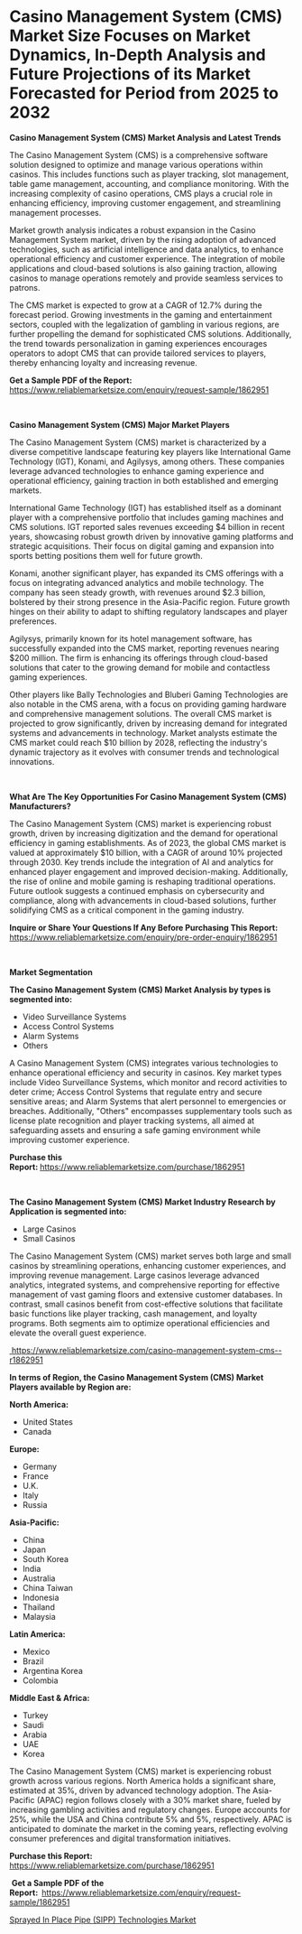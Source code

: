 <p><h1>Casino Management System (CMS) Market Size Focuses on Market Dynamics, In-Depth Analysis and Future Projections of its Market Forecasted for Period from 2025 to 2032</h1></p><p><strong>Casino Management System (CMS) Market Analysis and Latest Trends</strong></p>
<p><p>The Casino Management System (CMS) is a comprehensive software solution designed to optimize and manage various operations within casinos. This includes functions such as player tracking, slot management, table game management, accounting, and compliance monitoring. With the increasing complexity of casino operations, CMS plays a crucial role in enhancing efficiency, improving customer engagement, and streamlining management processes.</p><p>Market growth analysis indicates a robust expansion in the Casino Management System market, driven by the rising adoption of advanced technologies, such as artificial intelligence and data analytics, to enhance operational efficiency and customer experience. The integration of mobile applications and cloud-based solutions is also gaining traction, allowing casinos to manage operations remotely and provide seamless services to patrons.</p><p>The CMS market is expected to grow at a CAGR of 12.7% during the forecast period. Growing investments in the gaming and entertainment sectors, coupled with the legalization of gambling in various regions, are further propelling the demand for sophisticated CMS solutions. Additionally, the trend towards personalization in gaming experiences encourages operators to adopt CMS that can provide tailored services to players, thereby enhancing loyalty and increasing revenue.</p></p>
<p><strong>Get a Sample PDF of the Report:&nbsp;</strong> <a href="https://www.reliablemarketsize.com/enquiry/request-sample/1862951?utm_campaign=2307&utm_medium=2&utm_source=Github&utm_content=ia&utm_term=11032025&utm_id=casino-management-system-cms">https://www.reliablemarketsize.com/enquiry/request-sample/1862951</a></p>
<p>&nbsp;</p>
<p><strong>Casino Management System (CMS) Major Market Players</strong></p>
<p><p>The Casino Management System (CMS) market is characterized by a diverse competitive landscape featuring key players like International Game Technology (IGT), Konami, and Agilysys, among others. These companies leverage advanced technologies to enhance gaming experience and operational efficiency, gaining traction in both established and emerging markets.</p><p>International Game Technology (IGT) has established itself as a dominant player with a comprehensive portfolio that includes gaming machines and CMS solutions. IGT reported sales revenues exceeding $4 billion in recent years, showcasing robust growth driven by innovative gaming platforms and strategic acquisitions. Their focus on digital gaming and expansion into sports betting positions them well for future growth.</p><p>Konami, another significant player, has expanded its CMS offerings with a focus on integrating advanced analytics and mobile technology. The company has seen steady growth, with revenues around $2.3 billion, bolstered by their strong presence in the Asia-Pacific region. Future growth hinges on their ability to adapt to shifting regulatory landscapes and player preferences.</p><p>Agilysys, primarily known for its hotel management software, has successfully expanded into the CMS market, reporting revenues nearing $200 million. The firm is enhancing its offerings through cloud-based solutions that cater to the growing demand for mobile and contactless gaming experiences.</p><p>Other players like Bally Technologies and Bluberi Gaming Technologies are also notable in the CMS arena, with a focus on providing gaming hardware and comprehensive management solutions. The overall CMS market is projected to grow significantly, driven by increasing demand for integrated systems and advancements in technology. Market analysts estimate the CMS market could reach $10 billion by 2028, reflecting the industry's dynamic trajectory as it evolves with consumer trends and technological innovations.</p></p>
<p>&nbsp;</p>
<p><strong>What Are The Key Opportunities For Casino Management System (CMS) Manufacturers?</strong></p>
<p><p>The Casino Management System (CMS) market is experiencing robust growth, driven by increasing digitization and the demand for operational efficiency in gaming establishments. As of 2023, the global CMS market is valued at approximately $10 billion, with a CAGR of around 10% projected through 2030. Key trends include the integration of AI and analytics for enhanced player engagement and improved decision-making. Additionally, the rise of online and mobile gaming is reshaping traditional operations. Future outlook suggests a continued emphasis on cybersecurity and compliance, along with advancements in cloud-based solutions, further solidifying CMS as a critical component in the gaming industry.</p></p>
<p><strong>Inquire or Share Your Questions If Any Before Purchasing This Report:</strong> <a href="https://www.reliablemarketsize.com/enquiry/pre-order-enquiry/1862951?utm_campaign=2307&utm_medium=2&utm_source=Github&utm_content=ia&utm_term=11032025&utm_id=casino-management-system-cms">https://www.reliablemarketsize.com/enquiry/pre-order-enquiry/1862951</a></p>
<p>&nbsp;</p>
<p><strong>Market Segmentation</strong></p>
<p><strong>The Casino Management System (CMS) Market Analysis by types is segmented into:</strong></p>
<p><ul><li>Video Surveillance Systems</li><li>Access Control Systems</li><li>Alarm Systems</li><li>Others</li></ul></p>
<p><p>A Casino Management System (CMS) integrates various technologies to enhance operational efficiency and security in casinos. Key market types include Video Surveillance Systems, which monitor and record activities to deter crime; Access Control Systems that regulate entry and secure sensitive areas; and Alarm Systems that alert personnel to emergencies or breaches. Additionally, "Others" encompasses supplementary tools such as license plate recognition and player tracking systems, all aimed at safeguarding assets and ensuring a safe gaming environment while improving customer experience.</p></p>
<p><strong>Purchase this Report:&nbsp;</strong><a href="https://www.reliablemarketsize.com/purchase/1862951?utm_campaign=2307&utm_medium=2&utm_source=Github&utm_content=ia&utm_term=11032025&utm_id=casino-management-system-cms">https://www.reliablemarketsize.com/purchase/1862951</a></p>
<p>&nbsp;</p>
<p><strong>The Casino Management System (CMS) Market Industry Research by Application is segmented into:</strong></p>
<p><ul><li>Large Casinos</li><li>Small Casinos</li></ul></p>
<p><p>The Casino Management System (CMS) market serves both large and small casinos by streamlining operations, enhancing customer experiences, and improving revenue management. Large casinos leverage advanced analytics, integrated systems, and comprehensive reporting for effective management of vast gaming floors and extensive customer databases. In contrast, small casinos benefit from cost-effective solutions that facilitate basic functions like player tracking, cash management, and loyalty programs. Both segments aim to optimize operational efficiencies and elevate the overall guest experience.</p></p>
<p><a href="https://www.reliablemarketsize.com/casino-management-system-cms--r1862951?utm_campaign=2307&utm_medium=2&utm_source=Github&utm_content=ia&utm_term=11032025&utm_id=casino-management-system-cms">&nbsp;https://www.reliablemarketsize.com/casino-management-system-cms--r1862951</a></p>
<p><strong>In terms of Region, the Casino Management System (CMS) Market Players available by Region are:</strong></p>
<p>
    <p> <strong> North America: </strong>
        <ul>
            <li>United States</li>
            <li>Canada</li>
        </ul>
        </p> 
    <p> <strong> Europe: </strong>
        <ul>
            <li>Germany</li>
            <li>France</li>
            <li>U.K.</li>
            <li>Italy</li>
            <li>Russia</li>
        </ul>
        </p> 
    <p> <strong> Asia-Pacific: </strong>
        <ul>
            <li>China</li>
            <li>Japan</li>
            <li>South Korea</li>
            <li>India</li>
            <li>Australia</li>
            <li>China Taiwan</li>
            <li>Indonesia</li>
            <li>Thailand</li>
            <li>Malaysia</li>
        </ul>
        </p> 
    <p> <strong> Latin America: </strong>
        <ul>
            <li>Mexico</li>
            <li>Brazil</li>
            <li>Argentina Korea</li>
            <li>Colombia</li>
        </ul>
        </p> 
    <p> <strong> Middle East & Africa: </strong>
        <ul>
            <li>Turkey</li>
            <li>Saudi</li>
            <li>Arabia</li>
            <li>UAE</li>
            <li>Korea</li>
        </ul>
    </p>
    </p>
<p><p>The Casino Management System (CMS) market is experiencing robust growth across various regions. North America holds a significant share, estimated at 35%, driven by advanced technology adoption. The Asia-Pacific (APAC) region follows closely with a 30% market share, fueled by increasing gambling activities and regulatory changes. Europe accounts for 25%, while the USA and China contribute 5% and 5%, respectively. APAC is anticipated to dominate the market in the coming years, reflecting evolving consumer preferences and digital transformation initiatives.</p></p>
<p><strong>Purchase this Report: </strong><a href="https://www.reliablemarketsize.com/purchase/1862951?utm_campaign=2307&utm_medium=2&utm_source=Github&utm_content=ia&utm_term=11032025&utm_id=casino-management-system-cms">https://www.reliablemarketsize.com/purchase/1862951</a></p>
<p>&nbsp;<strong>Get a Sample PDF of the Report:&nbsp;&nbsp;</strong><a href="https://www.reliablemarketsize.com/enquiry/request-sample/1862951?utm_campaign=2307&utm_medium=2&utm_source=Github&utm_content=ia&utm_term=11032025&utm_id=casino-management-system-cms">https://www.reliablemarketsize.com/enquiry/request-sample/1862951</a></p>
<p><strong></strong></p>
<p><p><a href="https://github.com/boudykodumi/Market-Research-Report-List-1/blob/main/sprayed-in-place-pipe-sipp-technologies-market.md?utm_campaign=2307&utm_medium=2&utm_source=Github&utm_content=ia&utm_term=11032025&utm_id=casino-management-system-cms">Sprayed In Place Pipe (SIPP) Technologies Market</a></p></p>